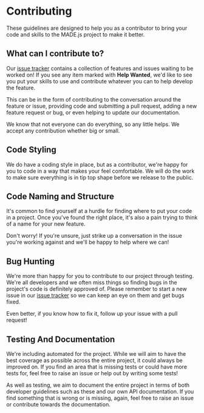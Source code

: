 # Contributing

These guidelines are designed to help you as a contributor to bring your code and skills to the MADE.js project to make it better.

## What can I contribute to?

Our [issue tracker](https://github.com/MADE-Apps/MADE.js/issues) contains a collection of features and issues waiting to be worked on! If you see any item marked with **Help Wanted**, we'd like to see you put your skills to use and contribute whatever you can to help develop the feature.

This can be in the form of contributing to the conversation around the feature or issue, providing code and submitting a pull request, adding a new feature request or bug, or even helping to update our documentation.

We know that not everyone can do everything, so any little helps. We accept any contribution whether big or small.

## Code Styling

We do have a coding style in place, but as a contributor, we're happy for you to code in a way that makes your feel comfortable. We will do the work to make sure everything is in tip top shape before we release to the public.

## Code Naming and Structure

It's common to find yourself at a hurdle for finding where to put your code in a project. Once you've found the right place, it's also a pain trying to think of a name for your new feature.

Don't worry! If you're unsure, just strike up a conversation in the issue you're working against and we'll be happy to help where we can!

## Bug Hunting

We're more than happy for you to contribute to our project through testing. We're all developers and we often miss things so finding bugs in the project's code is definitely approved of. Please remember to start a new issue in our [issue tracker](https://github.com/MADE-Apps/MADE.js/issues) so we can keep an eye on them and get bugs fixed.

Even better, if you know how to fix it, follow up your issue with a pull request!

## Testing And Documentation

We're including automated for the project. While we will aim to have the best coverage as possible across the entire project, it could always be improved on. If you find an area that is missing tests or could have more tests for, feel free to raise an issue or help out by writing some tests!

As well as testing, we aim to document the entire project in terms of both developer guidelines such as these and our own API documentation. If you find something that is wrong or is missing, again, feel free to raise an issue or contribute towards the documentation.
